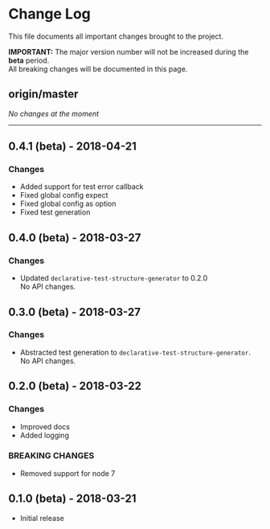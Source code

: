 # Change Log

This file documents all important changes brought to the project.

**IMPORTANT:** The major version number will not be increased during the **beta** period.  
All breaking changes will be documented in this page. 

## origin/master

*No changes at the moment*

---

## 0.4.1 (beta) - 2018-04-21

### Changes
  - Added support for test error callback
  - Fixed global config expect
  - Fixed global config as option
  - Fixed test generation

## 0.4.0 (beta) - 2018-03-27

### Changes
  - Updated `declarative-test-structure-generator` to 0.2.0  
  No API changes.
  
## 0.3.0 (beta) - 2018-03-27

### Changes
  - Abstracted test generation to `declarative-test-structure-generator`.  
  No API changes.
  
## 0.2.0 (beta) - 2018-03-22

### Changes
  - Improved docs
  - Added logging
  
### BREAKING CHANGES
  - Removed support for node 7
  
## 0.1.0 (beta) - 2018-03-21
  - Initial release
